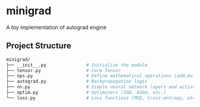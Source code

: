 # minigrad

A toy implementation of autograd engine

## Project Structure

```bash
minigrad/
├── __init__.py               # Initialize the module
├── tensor.py                 # Core Tensor
├── ops.py                    # Define mathematical operations (add,multiply, etc.)
├── autograd.py               # Backpropagation logic
├── nn.py                     # Simple neural network layers and activations
├── optim.py                  # Optimizers (SGD, Adam, etc.)
└── loss.py                   # Loss functions (MSE, Cross-entropy, etc.)
```
